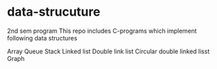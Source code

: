 # data-strucuture
2nd sem program
This repo includes C-programs which implement following data structures 

Array 
Queue
Stack 
Linked list
Double link list 
Circular double linked lisst 
Graph
